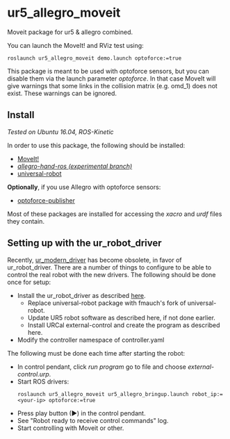 # ur5_allegro_moveit
Moveit package for ur5 &amp; allegro combined.

You can launch the MoveIt! and RViz test using:

```
roslaunch ur5_allegro_moveit demo.launch optoforce:=true
```

This package is meant to be used with optoforce sensors, but you can disable them via the launch parameter _optoforce_. In that case MoveIt will give warnings that some links in the collision matrix (e.g. omd_1) does not exist. These warnings can be ignored.

## Install
*Tested on Ubuntu 16.04, ROS-Kinetic*

In order to use this package, the following should be installed:

* [MoveIt!](https://moveit.ros.org/)
* [*allegro-hand-ros (experimental branch)*](https://github.com/gokhansolak/allegro-hand-ros/tree/experimental)
* [universal-robot](https://github.com/ros-industrial/universal_robot)

**Optionally**, if you use Allegro with optoforce sensors:
* [optoforce-publisher](https://github.com/ARQ-CRISP/optoforce-publisher)

Most of these packages are installed for accessing the _xacro_ and _urdf_ files they contain.

## Setting up with the ur_robot_driver

Recently, [ur_modern_driver]() has become obsolete, in favor of ur_robot_driver. There are a number of things to configure to be able to control the real robot with the new drivers. The following should be done once for setup:

* Install the ur_robot_driver as described [here](https://github.com/UniversalRobots/Universal_Robots_ROS_Driver#requirements).
  - Replace universal-robot package with fmauch's fork of universal-robot.
  - Update UR5 robot software as described here, if not done earlier.
  - Install URCal external-control and create the program as described here.
* Modify the controller namespace of controller.yaml

The following must be done each time after starting the robot:

* In control pendant, click _run program_ go to file and choose _external-control.urp_.
* Start ROS drivers:
  ```
  roslaunch ur5_allegro_moveit ur5_allegro_bringup.launch robot_ip:=<your-ip> optoforce:=true
  ```
* Press play button (▶) in the control pendant.
* See "Robot ready to receive control commands" log.
* Start controlling with Moveit or other.
